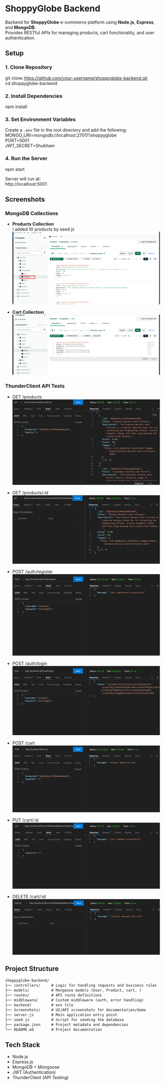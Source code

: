 # ShoppyGlobe Backend

Backend for **ShoppyGlobe** e-commerce platform using **Node.js**, **Express**, and **MongoDB**.  
Provides RESTful APIs for managing products, cart functionality, and user authentication.

##  Setup

### 1. Clone Repository
git clone https://github.com/your-username/shoppyglobe-backend.git  
cd shoppyglobe-backend

### 2. Install Dependencies
npm install

### 3. Set Environment Variables

Create a `.env` file in the root directory and add the following:
MONGO_URI=mongodb://localhost:27017/shoppyglobe  
PORT=5001  
JWT_SECRET=Shubham

### 4. Run the Server
npm start

Server will run at:  
http://localhost:5001

##  Screenshots

###  MongoDB Collections

- **Products Collection**  
I added 10 products by seed.js
  ![Products Collection](screenshots/Product.png)

- **Cart Collection**   
  ![Cart Collection](screenshots/cart_collection1.png)

###  ThunderClient API Tests

- GET /products  
  ![GET Products](screenshots/GET_products.png)

- GET /products/:id  
  ![GET Product by ID](screenshots/GET_product_by_id.png)

- POST /auth/register  
  ![POST Register](screenshots/POST_register.png)

- POST /auth/login  
  ![POST Login](screenshots/POST_login.png)

- POST /cart  
  ![POST Cart](screenshots/POST_cart.png)

- PUT /cart/:id
  ![PUT Cart](screenshots/PUT_cart.png)

- DELETE /cart/:id  
  ![DELETE Cart](screenshots/DELETE_cart.png)



## Project Structure
```
shoppyglobe-backend/
├── controllers/     # Logic for handling requests and business rules
├── models/          # Mongoose models (User, Product, cart, )
├── routes/          # API route definitions
├── middleware/      # Custom middleware (auth, error handling)
├── backend/         # env file
├── Screenshots/     # UI/API screenshots for documentation/demo
├── server.js        # Main application entry point
├── seed.js          # Script for seeding the database
├── package.json     # Project metadata and dependencies
└── README.md        # Project documentation
```




##  Tech Stack

- Node.js  
- Express.js  
- MongoDB + Mongoose  
- JWT (Authentication)  
- ThunderClient (API Testing)


